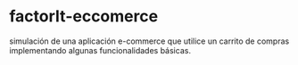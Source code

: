 # factorIt-eccomerce
simulación de una aplicación e-commerce que utilice un carrito de compras implementando algunas funcionalidades básicas.
